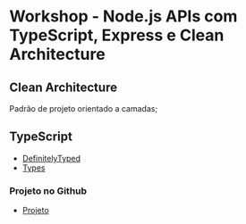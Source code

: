 # **Workshop** - Node.js APIs com TypeScript, Express e Clean Architecture

## Clean Architecture
Padrão de projeto orientado a camadas;

## TypeScript
  - [DefinitelyTyped](https://github.com/DefinitelyTyped/DefinitelyTyped/tree/master/types)
  - [Types](https://www.npmjs.com/~types)

### Projeto no Github
  - [Projeto](https://github.com/IgorHalfeld/rocketseat-workshops/tree/master/nodejs-apps-with-express-ts-clean-architecture)